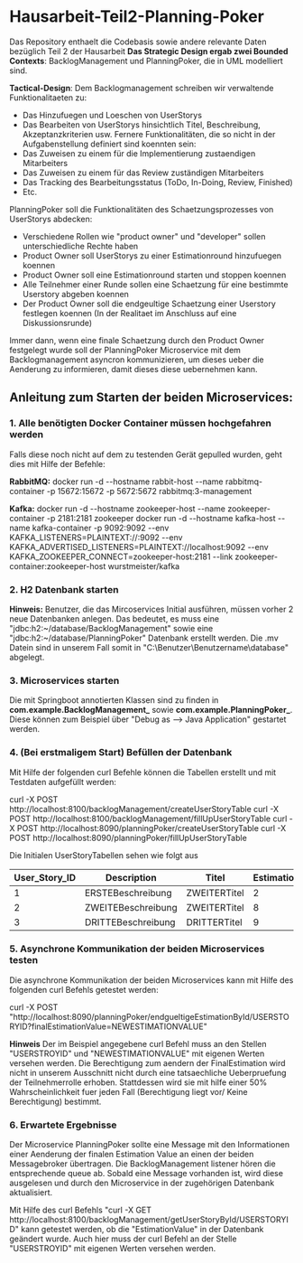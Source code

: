 # Hausarbeit-Teil2-Planning-Poker
Das Repository enthaelt die Codebasis sowie andere relevante Daten bezüglich Teil 2 der Hausarbeit
**Das Strategic Design ergab zwei Bounded Contexts**: BacklogManagement und PlanningPoker, die  in UML modelliert sind.

**Tactical-Design**:
Dem Backlogmanagement schreiben wir verwaltende Funktionalitaeten zu:
- Das Hinzufuegen und Loeschen von UserStorys
- Das Bearbeiten von UserStorys hinsichtlich Titel, Beschreibung, Akzeptanzkriterien usw.
Fernere Funktionalitäten, die so nicht in der Aufgabenstellung definiert sind koennten sein:
- Das Zuweisen zu einem für die Implementierung zustaendigen Mitarbeiters
- Das Zuweisen zu einem für das Review zuständigen Mitarbeiters
- Das Tracking des Bearbeitungsstatus (ToDo, In-Doing, Review, Finished)
- Etc.

PlanningPoker soll die Funktionalitäten des Schaetzungsprozesses von UserStorys abdecken:
- Verschiedene Rollen wie "product owner" und "developer" sollen unterschiedliche Rechte haben
- Product Owner soll UserStorys zu einer Estimationround hinzufuegen koennen
- Product Owner soll eine Estimationround starten und stoppen koennen
- Alle Teilnehmer einer Runde sollen eine Schaetzung für eine bestimmte Userstory abgeben koennen
- Der Product Owner soll die endgeultige Schaetzung einer Userstory festlegen koennen (In der Realitaet im Anschluss auf eine Diskussionsrunde)

Immer dann, wenn eine finale Schaetzung durch den Product Owner festgelegt wurde soll der PlanningPoker Microservice mit dem Backlogmanagement
asyncron kommunizieren, um dieses ueber die Aenderung zu informieren, damit dieses diese uebernehmen kann.

## **Anleitung zum Starten der beiden Microservices**:

### 1. Alle benötigten Docker Container müssen hochgefahren werden 
Falls diese noch nicht auf dem zu testenden Gerät gepulled wurden, geht dies mit Hilfe der Befehle:
	
**RabbitMQ:**
docker run -d --hostname rabbit-host  --name rabbitmq-container -p 15672:15672 -p 5672:5672 rabbitmq:3-management
	
**Kafka:**
docker run -d --hostname zookeeper-host --name zookeeper-container -p 2181:2181 zookeeper
docker run -d --hostname kafka-host --name kafka-container -p 9092:9092 --env KAFKA_LISTENERS=PLAINTEXT://:9092 --env KAFKA_ADVERTISED_LISTENERS=PLAINTEXT://localhost:9092 --env KAFKA_ZOOKEEPER_CONNECT=zookeeper-host:2181 --link zookeeper-container:zookeeper-host wurstmeister/kafka
	
### 2. H2 Datenbank starten
	
**Hinweis:**
Benutzer, die das Mircoservices Initial ausführen, müssen vorher 2 neue Datenbanken anlegen. 
Das bedeutet, es muss eine "jdbc:h2:~/database/BacklogManagement" sowie eine "jdbc:h2:~/database/PlanningPoker" Datenbank erstellt werden. 
Die .mv Datein sind in unserem Fall somit in "C:\Benutzer\Benutzername\database" abgelegt.
	
### 3. Microservices starten
	
Die mit Springboot annotierten Klassen sind zu finden in **com.example.BacklogManagement_** sowie **com.example.PlanningPoker_**.
Diese können zum Beispiel über "Debug as --> Java Application" gestartet werden.
	
### 4. (Bei erstmaligem Start) Befüllen der Datenbank
	
Mit Hilfe der folgenden curl Befehle können die Tabellen erstellt und mit Testdaten aufgefüllt werden:
	
curl -X POST http://localhost:8100/backlogManagement/createUserStoryTable
curl -X POST http://localhost:8100/backlogManagement/fillUpUserStoryTable
curl -X POST http://localhost:8090/planningPoker/createUserStoryTable
curl -X POST http://localhost:8090/planningPoker/fillUpUserStoryTable
	
Die Initialen UserStoryTabellen sehen wie folgt aus
	
| User_Story_ID | Description          | Titel        | Estimation |
|----|-----------------------|--------------|------|
| 1  | ERSTEBeschreibung     | ZWEITERTitel | 2    |
| 2  | ZWEITEBeschreibung    | ZWEITERTitel | 8    |
| 3  | DRITTEBeschreibung    | DRITTERTitel | 9    |
	
	
### 5. Asynchrone Kommunikation der beiden Microservices testen
	
Die asynchrone Kommunikation der beiden Microservices kann mit Hilfe des folgenden curl Befehls getestet werden:
	
curl -X POST "http://localhost:8090/planningPoker/endgueltigeEstimationById/USERSTORYID?finalEstimationValue=NEWESTIMATIONVALUE" 
	
**Hinweis**
Der im Beispiel angegebene curl Befehl muss an den Stellen "USERSTROYID" und "NEWESTIMATIONVALUE" mit eigenen Werten versehen werden.
Die Berechtigung zum aendern der FinalEstimation wird nicht in unserem Ausschnitt nicht durch eine tatsaechliche Ueberpruefung der Teilnehmerrolle erhoben.
Stattdessen wird sie mit hilfe einer 50% Wahrscheinlichkeit fuer jeden Fall (Berechtigung liegt vor/ Keine Berechtigung) bestimmt.
	
	
### 6. Erwartete Ergebnisse
	
Der Microservice PlanningPoker sollte eine Message mit den Informationen einer Aenderung der finalen Estimation Value an einen der beiden Messagebroker übertragen.
Die BacklogManagement listener hören die entsprechende queue ab. Sobald eine Message vorhanden ist, wird diese ausgelesen und durch den Microservice in der zugehörigen Datenbank aktualisiert.
	
Mit Hilfe des curl Befehls "curl -X GET http://localhost:8100/backlogManagement/getUserStoryById/USERSTORYID" kann getestet werden, ob die "EstimationValue" in der Datenbank geändert wurde.
Auch hier muss der curl Befehl an der Stelle "USERSTROYID" mit eigenen Werten versehen werden.
		

	